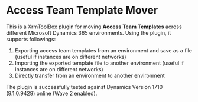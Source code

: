 # Access Team Template Mover
This is a XrmToolBox plugin for moving **Access Team Templates** across different Microsoft Dynamics 365 environments. Using the plugin, it supports followings:
1. Exporting access team templates from an environment and save as a file (useful if instances are on different networks)
2. Importing the exported template file to another environment (useful if instances are on different networks)
3. Directly transfer from an environment to another environment

The plugin is successfully tested against Dynamics Version 1710 (9.1.0.9429) online (Wave 2 enabled).
